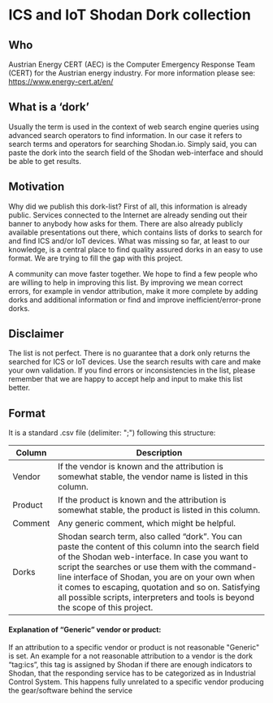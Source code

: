 # ICS and IoT Shodan Dork collection

## Who
Austrian Energy CERT (AEC) is the Computer Emergency Response Team (CERT) for the Austrian energy industry. For more information please see: https://www.energy-cert.at/en/

## What is a ‘dork’
Usually the term is used in the context of web search engine queries using advanced search operators to find information. In our case it refers to search terms and operators for searching Shodan.io. Simply said, you can paste the dork into	the search field of the Shodan web-interface and should be able to get results.

## Motivation
Why did we publish this dork-list?
First of all, this information is already public.
Services connected to the Internet are already sending out their banner to anybody how asks for them. There are also already publicly available presentations out there, which contains lists of dorks to search for and find ICS and/or IoT devices. What was missing so far, at least to our	knowledge, is a central place to find quality assured dorks in an easy to use format. We are trying to fill the gap with this project.

A community can move faster together.
We hope to find a few people who are willing to help in improving this list. By improving we mean correct errors, for example in vendor attribution, make it more complete by adding dorks and additional information or find and improve inefficient/error-prone dorks.

## Disclaimer
The list is not perfect. There is no guarantee that a dork only returns the searched for ICS or IoT devices. Use the search results with care and make your own validation. If you find errors or inconsistencies in the list, please remember that we are happy to accept help and input to make this list better.

## Format
It is a standard .csv file (delimiter: ";") following this structure:

Column | Description
------------ | -------------
Vendor | If the vendor is known and the attribution is somewhat stable, the vendor name is listed in this column.
Product | If the product is known and the attribution is somewhat stable, the product is listed in this column.
Comment | Any generic comment, which might be helpful.
Dorks | Shodan search term, also called “dork”. You can paste the content of this column into the search field of the Shodan web-interface. In case you want to script the searches or use them with the command-line interface of Shodan, you are on your own when it comes to escaping, quotation and so on. Satisfying all possible scripts, interpreters and tools is beyond the scope of this project.

#### Explanation of “Generic” vendor or product:
If an attribution to a specific vendor or product is not reasonable "Generic" is set. An example for a not reasonable attribution to a vendor is the dork “tag:ics”, this tag is assigned by Shodan if there are enough indicators to Shodan, that the responding service has to be categorized as in Industrial Control System. This happens fully unrelated to a specific vendor producing the gear/software behind the service
